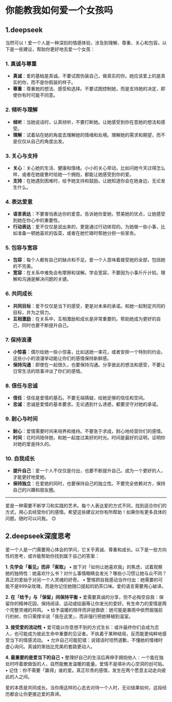 # 你能教我如何爱一个女孩吗

## 1.deepseek

当然可以！爱一个人是一种深刻的情感体验，涉及到理解、尊重、关心和包容。以下是一些建议，帮助你更好地去爱一个女孩：

### 1. **真诚与尊重**
   - **真诚**：爱的基础是真诚。不要试图伪装自己，做真实的你。她应该爱上的是真实的你，而不是你假装的样子。
   - **尊重**：尊重她的想法、感受和选择。不要试图控制她，而是支持她的决定，即使你有时可能不同意。

### 2. **倾听与理解**
   - **倾听**：当她说话时，认真倾听，不要打断她。让她感受到你在意她的想法和感受。
   - **理解**：试着站在她的角度去理解她的情绪和处境。理解她的需求和期望，而不是仅仅从自己的角度出发。

### 3. **关心与支持**
   - **关心**：关心她的生活、健康和情绪。小小的关心举动，比如问她今天过得怎么样，或者在她疲惫时给她一个拥抱，都能让她感受到你的爱。
   - **支持**：在她遇到困难时，给予她支持和鼓励。让她知道你会在她身边，无论发生什么。

### 4. **表达爱意**
   - **语言表达**：不要害怕表达你的爱意。告诉她你爱她，赞美她的优点，让她感受到她在你心中的重要性。
   - **行动表达**：爱不仅仅是说出来的，更是通过行动体现的。为她做一些小事，比如准备一顿她喜欢的饭菜，或者在她忙碌时帮她分担一些家务。

### 5. **包容与宽容**
   - **包容**：每个人都有自己的缺点和不足。爱一个人意味着接受她的全部，包括她的不完美。
   - **宽容**：在关系中难免会有摩擦和误解。学会宽容，不要因为小事斤斤计较。理解和沟通是解决问题的关键。

### 6. **共同成长**
   - **共同目标**：爱不仅仅是当下的感受，更是对未来的承诺。和她一起制定共同的目标，并为之努力。
   - **互相激励**：在关系中，互相激励和成长是非常重要的。帮助她成为更好的自己，同时也要不断提升自己。

### 7. **保持浪漫**
   - **小惊喜**：偶尔给她一些小惊喜，比如送她一束花，或者安排一个特别的约会。这些小小的浪漫举动能让你们的感情保持新鲜感。
   - **保持沟通**：即使在一起很久，也要保持沟通。分享彼此的想法和感受，不要让日常生活的琐事冲淡了你们的感情。

### 8. **信任与忠诚**
   - **信任**：信任是爱情的基石。不要无端猜疑，给她足够的信任和空间。
   - **忠诚**：忠诚是爱情的基本要求。无论遇到什么诱惑，都要坚守对她的承诺。

### 9. **耐心与时间**
   - **耐心**：爱情需要时间来培养和维持。不要急于求成，耐心地经营你们的感情。
   - **时间**：花时间陪伴她，和她一起度过美好的时光。时间是最好的证明，证明你对她的爱是持久的。

### 10. **自我成长**
   - **提升自己**：爱一个人不仅仅是付出，也要不断提升自己。成为一个更好的人，才能更好地爱她。
   - **保持独立**：在爱她的同时，也要保持自己的独立性。不要完全依赖对方，保持自己的兴趣和朋友圈。

---

爱是一种需要不断学习和实践的艺术。每个人表达爱的方式不同，找到适合你们的方式，用心去经营你们的感情。希望这些建议对你有所帮助！如果你有更多具体的问题，随时可以问我。 😊



## 2.deepseek深度思考

爱一个人是一门需要用心体会的学问，它关乎真诚、尊重和成长。以下是一些方向性的思考，或许能帮助你找到属于自己的答案：

**1. 先学会「看见」而非「索取」**
• 放下对「如何让她喜欢我」的焦虑，试着观察她的独特性：她喜欢什么书？对什么事情眼睛会发光？哪些小习惯让她与众不同？真正的爱始于对另一个人灵魂的好奇。
• 警惕把自我感动当作付出：她需要的可能不是999朵玫瑰，而是你记住她随口提起的奶茶口味。爱的语言需要用心破译。

**2. 在「给予」与「保留」间保持平衡**
• 爱需要真诚的分享，但不必掏空自我：保留你的精神花园，保持阅读、运动或绘画等让你发光的爱好。有生命力的爱情是两个完整灵魂的共鸣。
• 给予温暖的陪伴而非拯救欲：她可能是暴雨中依然倔强前行的树，你只需撑伞说「我在这里」，而非强行把她移植到温室。

**3. 接受爱的流动性**
• 爱可能以你意想不到的方式生长：或许最终你们会成为恋人，也可能成为彼此生命中重要的见证者。不执着于某种结局，反而能更纯粹地感受当下的情感流动。
• 允许自己可能犯错：说错话时坦然道歉，不懂她的情绪时虚心询问。真诚的笨拙比完美的套路更动人。

**4. 最重要的是爱当下的自己**
• 整理好自己的生活后再伸手拥抱他人：一个能在独处时哼着歌做饭的人，自然能散发温暖的能量。爱情不是填补内心空洞的创可贴。
• 记住：你不需要「赢得」谁的爱。真正珍贵的感情，发生在两个愿意主动走向彼此的人之间。

爱的本质是共同成长。当你用这样的心态去对待一个人时，无论结果如何，这段经历都会让你更接近爱的真谛。



